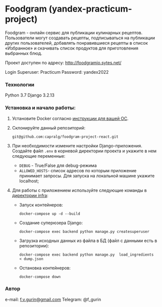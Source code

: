 # Foodgram (yandex-practicum-project)

Foodgram - онлайн сервис для публикации кулинарных рецептов. Пользователи могут создавать рецепты, подписываться на публикации других пользователей, добавлять понравившиеся рецепты в список «Избранное» и скачивать список продуктов для приготовления выбранных блюд.

Проект доступен по адресу: http://foodgramio.sytes.net/

Login Superuser: Practicum
Password: yandex2022

### Технологии
Python 3.7
Django 3.2.13

### Установка и начало работы:
1. Установите Docker согласно [инструкции для вашей ОС](https://docs.docker.com/engine/install/). 
2. Склонируйте данный репозиторий: 
   ```
   git@github.com:capralg/foodgram-project-react.git
   ```
3. При необходимости измените настройки Django-приложения.   
  Создайте файл `.env` в корневой директории проекта и укажите в нем следующие переменные:
   * `DEBUG` - True/False для debug-режима
   * `ALLOWED_HOSTS`- список адресов по которым приложение принимает запросы. Для запуска на локальной машине укажите localhost;
  
4. Для работы с приложением используйте следующие команды в [директории infra](infra):
   * Запуск контейнеров: 
     ```
     docker-compose up -d --build
     ```
   * Создание суперюзера Django: 
     ```
     docker-compose exec backend python manage.py createsuperuser

     ``` 
   * Загрузка исходных данных из файла в БД (файл с данными есть в репозитории): 
     ```
     docker-compose exec backend python manage.py  load_ingredients < dump.json
     ```
   * Остановка контейнеров: 
     ```
     docker-compose down
     ```

### Автор
e-mail: f.v.gurin@gmail.com
Telegram: @f_gurin